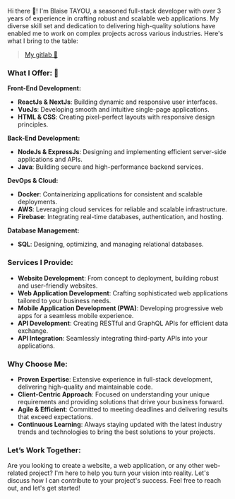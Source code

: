 Hi there 👋! I'm Blaise TAYOU, a seasoned full-stack developer with over 3 years of experience in crafting robust and scalable web applications. My diverse skill set and dedication to delivering high-quality solutions have enabled me to work on complex projects across various industries. Here's what I bring to the table:

> [My gitlab 🔗](https://gitlab.com/gnopor)

### **What I Offer: 🚀**

**Front-End Development:**

- **ReactJs & NextJs**: Building dynamic and responsive user interfaces.
- **VueJs**: Developing smooth and intuitive single-page applications.
- **HTML & CSS**: Creating pixel-perfect layouts with responsive design principles.

**Back-End Development:**

- **NodeJs & ExpressJs**: Designing and implementing efficient server-side applications and APIs.
- **Java**: Building secure and high-performance backend services.

**DevOps & Cloud:**

- **Docker**: Containerizing applications for consistent and scalable deployments.
- **AWS**: Leveraging cloud services for reliable and scalable infrastructure.
- **Firebase**: Integrating real-time databases, authentication, and hosting.

**Database Management:**

- **SQL**: Designing, optimizing, and managing relational databases.

### **Services I Provide:**

- **Website Development**: From concept to deployment, building robust and user-friendly websites.
- **Web Application Development**: Crafting sophisticated web applications tailored to your business needs.
- **Mobile Application Development (PWA)**: Developing progressive web apps for a seamless mobile experience.
- **API Development**: Creating RESTful and GraphQL APIs for efficient data exchange.
- **API Integration**: Seamlessly integrating third-party APIs into your applications.

### **Why Choose Me:**

- **Proven Expertise**: Extensive experience in full-stack development, delivering high-quality and maintainable code.
- **Client-Centric Approach**: Focused on understanding your unique requirements and providing solutions that drive your business forward.
- **Agile & Efficient**: Committed to meeting deadlines and delivering results that exceed expectations.
- **Continuous Learning**: Always staying updated with the latest industry trends and technologies to bring the best solutions to your projects.

### **Let’s Work Together:**

Are you looking to create a website, a web application, or any other web-related project? I'm here to help you turn your vision into reality. Let's discuss how I can contribute to your project's success. Feel free to reach out, and let's get started!
